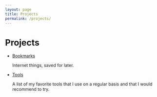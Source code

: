 ```yaml
---
layout: page
title: Projects
permalink: /projects/
---
```


<h1>Projects</h1>


<ul>
    <li>
        <a href="/bookmarks">Bookmarks</a>
        <p>Internet things, saved for later.</p>
    </li>
        <li>
        <a href="/tools">Tools</a>
        <p>A list of my favorite tools that I use on a regular basis and that I would recommend to try.</p>
    </li>
</ul>